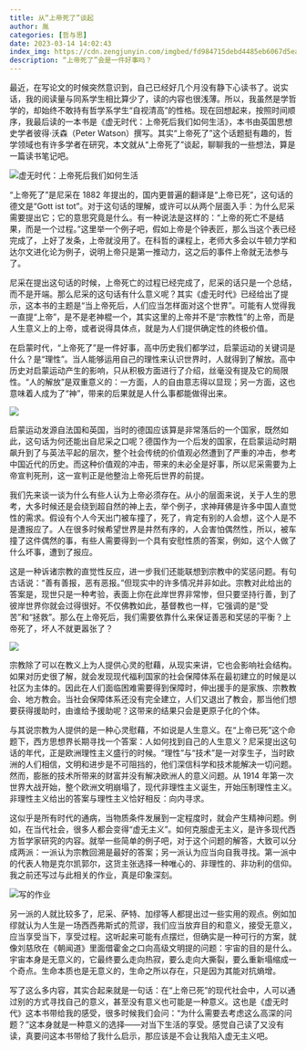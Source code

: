 ```yaml
---
title: 从“上帝死了”谈起
author: 胤
categories: [哲与思]
date: 2023-03-14 14:02:43
index_img: https://cdn.zengjunyin.com/imgbed/fd984715debd4485eb6067d5eaac9c5ea4b56ee6.jpg/cover
description: “上帝死了”会是一件好事吗？
---
```


最近，在写论文的时候突然意识到，自己已经好几个月没有静下心读书了。说实话，我的阅读量与同系学生相比算少了，读的内容也很浅薄。所以，我虽然是学哲学的，却始终不敢持有哲学系学生“自视清高”的性格。现在回想起来，按照时间顺序，我最后读的一本书是《虚无时代：上帝死后我们如何生活》，本书由英国思想史学者彼得·沃森（Peter Watson）撰写。其实“上帝死了”这个话题挺有趣的，哲学领域也有许多学者在研究，本文就从“上帝死了”谈起，聊聊我的一些想法，算是一篇读书笔记吧。

![虚无时代：上帝死后我们如何生活](https://cdn.zengjunyin.com/imgbed/2db378d54a1319aa9f99db9f8c78fad6b8c3573e.jpg/post)

“上帝死了”是尼采在 1882 年提出的，国内更普遍的翻译是“上帝已死”，这句话的德文是“Gott ist tot”。对于这句话的理解，或许可以从两个层面入手：为什么尼采需要提出它；它的意思究竟是什么。有一种说法是这样的：“上帝的死亡不是结果，而是一个过程。”这里举一个例子吧，假如上帝是个钟表匠，那么当这个表已经完成了，上好了发条，上帝就没用了。在科哲的课程上，老师大多会以牛顿力学和达尔文进化论为例子，说明上帝只是第一推动力，这之后的事件上帝就无法参与了。

尼采在提出这句话的时候，上帝死亡的过程已经完成了，尼采的话只是一个总结，而不是开端。那么尼采的这句话有什么意义呢？其实《虚无时代》已经给出了提示，这本书的主题是“当上帝死后，人们应当怎样面对这个世界”。可能有人觉得我一直提“上帝”，是不是老神棍一个，其实这里的上帝并不是“宗教性”的上帝，而是人生意义上的上帝，或者说得具体点，就是为人们提供确定性的终极价值。

在启蒙时代，“上帝死了”是一件好事，高中历史我们都学过，启蒙运动的关键词是什么？是“理性”。当人能够运用自己的理性来认识世界时，人就得到了解放。高中历史对启蒙运动产生的影响，只从积极方面进行了介绍，丝毫没有提及它的局限性。“人的解放”是双重意义的：一方面，人的自由意志得以显现；另一方面，这也意味着人成为了“神”，带来的后果就是人什么事都能做得出来。

![](https://cdn.zengjunyin.com/imgbed/fb19a243a5b6da30940b8ea53a0e36001cf08e06.jpg/post)

启蒙运动发源自法国和英国，当时的德国应该算是非常落后的一个国家，既然如此，这句话为何还能出自尼采之口呢？德国作为一个后发的国家，在启蒙运动时期飙升到了与英法平起的层次，整个社会传统的价值观必然遭到了严重的冲击，参考中国近代的历史。而这种价值观的冲击，带来的未必全是好事，所以尼采需要为上帝宣判死刑，这一宣判正是他整治上帝死后世界的前提。

我们先来谈一谈为什么有些人认为上帝必须存在。从小的层面来说，关于人生的思考，大多时候还是会绕到超自然的神上去，举个例子，求神拜佛是许多中国人直觉性的需求。假设有个人今天出门被车撞了，死了，肯定有别的人会想，这个人是不是遭报应了。人在很多时候希望世界是井然有序的，人会害怕偶然性，所以，被车撞了这件偶然的事，有些人需要得到一个具有安慰性质的答案，例如，这个人做了什么坏事，遭到了报应。

这是一种诉诸宗教的直觉性反应，进一步我们还能联想到宗教中的奖惩问题。有句古话说：“善有善报，恶有恶报。”但现实中的许多情况并非如此。宗教对此给出的答案是，现世只是一种考验，表面上你在此岸世界非常惨，但只要坚持行善，到了彼岸世界你就会过得很好。不仅佛教如此，基督教也一样，它强调的是“受苦”和“拯救”。那么在上帝死后，我们需要依靠什么来保证善恶和奖惩的平衡？上帝死了，坏人不就更嚣张了？

![](https://cdn.zengjunyin.com/imgbed/a491a7ece453afbb4ba76e9a19e35b816ca4f9e1.jpg/post)

宗教除了可以在教义上为人提供心灵的慰藉，从现实来讲，它也会影响社会结构。如果对历史很了解，就会发现现代福利国家的社会保障体系在最初建立的时候是以社区为主体的。因此在人们面临困难需要得到保障时，伸出援手的是家族、宗教教会、地方教会。当社会保障体系还没有完全建立，人们又退出了教会，那当他们想要获得援助时，由谁给予援助呢？这带来的结果只会是更原子化的个体。

与其说宗教为人提供的是一种心灵慰藉，不如说是人生意义。在“上帝已死”这个命题下，西方思想界长期寻找一个答案：人如何找到自己的人生意义？尼采提出这句话的年代，正是欧洲理性主义盛行的时候。“理性”与“技术”是一对孪生子，当时欧洲的人们相信，文明和进步是不可阻挡的，他们深信科学和技术能解决一切问题。然而，膨胀的技术所带来的财富并没有解决欧洲人的意义问题。从 1914 年第一次世界大战开始，整个欧洲文明崩塌了，现代非理性主义诞生，开始压制理性主义。非理性主义给出的答案与理性主义恰好相反：向内寻求。

这似乎是所有时代的通病，当物质条件发展到一定程度时，就会产生精神问题。例如，在当代社会，很多人都会变得“虚无主义”。如何克服虚无主义，是许多现代西方哲学家研究的内容。就举一些简单的例子吧，对于这个问题的解答，大致可以分成两派：一派认为宗教回溯是最好的答案；另一派认为应当向自我寻找。第一派中的代表人物是克尔凯郭尔，这货主张选择一种唯心的、非理性的、非功利的信仰。我之前还写过与此相关的作业，真是印象深刻。

![写的作业](https://cdn.zengjunyin.com/imgbed/73b412ec034d7ceb78b959619ae9a8dfb6e7fcef.png/post)

另一派的人就比较多了，尼采、萨特、加缪等人都提出过一些实用的观点。例如加缪就认为人生是一场西西弗斯式的荒谬，我们应当放弃目的和意义，接受无意义，应当享受当下，享受过程。这听起来可能有点摆烂，但确实是一种可行的方案，就像刘慈欣在《朝闻道》里面借霍金之口向高级文明提的问题：宇宙的目的是什么。宇宙本身是无意义的，它最终要么走向热寂，要么走向大撕裂，要么重新塌缩成一个奇点。生命本质也是无意义的，生命之所以存在，只是因为其能对抗熵增。

写了这么多内容，其实合起来就是一句话：在“上帝已死”的现代社会中，人可以通过别的方式寻找自己的意义，甚至没有意义也可能是一种意义。这也是《虚无时代》这本书带给我的感受，很多时候我们会问：“为什么需要去考虑这么高深的问题？”这本身就是一种意义的选择——对当下生活的享受。感觉自己读了又没有读，真要问这本书带给了我什么启示，那应该是不会让我陷入虚无主义吧。